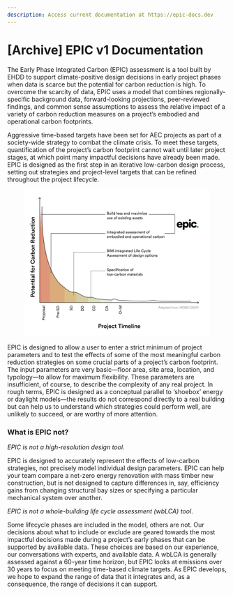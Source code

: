 ```yaml
---
description: Access current documentation at https://epic-docs.dev
---
```


# \[Archive] EPIC v1 Documentation

The Early Phase Integrated Carbon (EPIC) assessment is a tool built by EHDD to support climate-positive design decisions in early project phases when data is scarce but the potential for carbon reduction is high. To overcome the scarcity of data, EPIC uses a model that combines regionally-specific background data, forward-looking projections, peer-reviewed findings, and common sense assumptions to assess the relative impact of a variety of carbon reduction measures on a project’s embodied and operational carbon footprints.

Aggressive time-based targets have been set for AEC projects as part of a society-wide strategy to combat the climate crisis. To meet these targets, quantification of the project’s carbon footprint cannot wait until later project stages, at which point many impactful decisions have already been made. EPIC is designed as the first step in an iterative low-carbon design process, setting out strategies and project-level targets that can be refined throughout the project lifecycle.

<figure><img src=".gitbook/assets/EPIC Project Lifecycle.png" alt=""><figcaption></figcaption></figure>

EPIC is designed to allow a user to enter a strict minimum of project parameters and to test the effects of some of the most meaningful carbon reduction strategies on some crucial parts of a project’s carbon footprint. The input parameters are very basic—floor area, site area, location, and typology—to allow for maximum flexibility. These parameters are insufficient, of course, to describe the complexity of any real project. In rough terms, EPIC is designed as a conceptual parallel to ‘shoebox’ energy or daylight models—the results do not correspond directly to a real building but can help us to understand which strategies could perform well, are unlikely to succeed, or are worthy of more attention.

### What is EPIC not?

_EPIC is not a high-resolution design tool_.

EPIC is designed to accurately represent the effects of low-carbon strategies, not precisely model individual design parameters. EPIC can help your team compare a net-zero energy renovation with mass timber new construction, but is not designed to capture differences in, say, efficiency gains from changing structural bay sizes or specifying a particular mechanical system over another.

_EPIC is not a whole-building life cycle assessment (wbLCA) tool_.

Some lifecycle phases are included in the model, others are not. Our decisions about what to include or exclude are geared towards the most impactful decisions made during a project’s early phases that can be supported by available data. These choices are based on our experience, our conversations with experts, and available data. A wbLCA is generally assessed against a 60-year time horizon, but EPIC looks at emissions over 30 years to focus on meeting time-based climate targets. As EPIC develops, we hope to expand the range of data that it integrates and, as a consequence, the range of decisions it can support.
